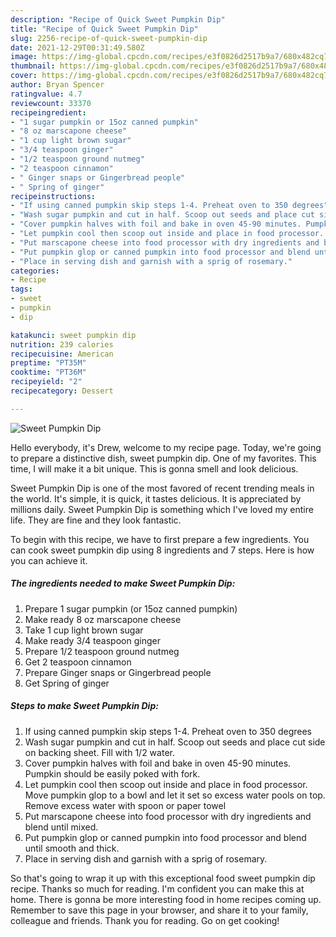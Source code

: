 ```yaml
---
description: "Recipe of Quick Sweet Pumpkin Dip"
title: "Recipe of Quick Sweet Pumpkin Dip"
slug: 2256-recipe-of-quick-sweet-pumpkin-dip
date: 2021-12-29T00:31:49.580Z
image: https://img-global.cpcdn.com/recipes/e3f0826d2517b9a7/680x482cq70/sweet-pumpkin-dip-recipe-main-photo.jpg
thumbnail: https://img-global.cpcdn.com/recipes/e3f0826d2517b9a7/680x482cq70/sweet-pumpkin-dip-recipe-main-photo.jpg
cover: https://img-global.cpcdn.com/recipes/e3f0826d2517b9a7/680x482cq70/sweet-pumpkin-dip-recipe-main-photo.jpg
author: Bryan Spencer
ratingvalue: 4.7
reviewcount: 33370
recipeingredient:
- "1 sugar pumpkin or 15oz canned pumpkin"
- "8 oz marscapone cheese"
- "1 cup light brown sugar"
- "3/4 teaspoon ginger"
- "1/2 teaspoon ground nutmeg"
- "2 teaspoon cinnamon"
- " Ginger snaps or Gingerbread people"
- " Spring of ginger"
recipeinstructions:
- "If using canned pumpkin skip steps 1-4. Preheat oven to 350 degrees"
- "Wash sugar pumpkin and cut in half. Scoop out seeds and place cut side on backing sheet. Fill with 1/2 water."
- "Cover pumpkin halves with foil and bake in oven 45-90 minutes. Pumpkin should be easily poked with fork."
- "Let pumpkin cool then scoop out inside and place in food processor. Move pumpkin glop to a bowl and let it set so excess water pools on top. Remove excess water with spoon or paper towel"
- "Put marscapone cheese into food processor with dry ingredients and blend until mixed."
- "Put pumpkin glop or canned pumpkin into food processor and blend until smooth and thick."
- "Place in serving dish and garnish with a sprig of rosemary."
categories:
- Recipe
tags:
- sweet
- pumpkin
- dip

katakunci: sweet pumpkin dip 
nutrition: 239 calories
recipecuisine: American
preptime: "PT35M"
cooktime: "PT36M"
recipeyield: "2"
recipecategory: Dessert

---
```



![Sweet Pumpkin Dip](https://img-global.cpcdn.com/recipes/e3f0826d2517b9a7/680x482cq70/sweet-pumpkin-dip-recipe-main-photo.jpg)

Hello everybody, it's Drew, welcome to my recipe page. Today, we're going to prepare a distinctive dish, sweet pumpkin dip. One of my favorites. This time, I will make it a bit unique. This is gonna smell and look delicious.

Sweet Pumpkin Dip is one of the most favored of recent trending meals in the world. It's simple, it is quick, it tastes delicious. It is appreciated by millions daily. Sweet Pumpkin Dip is something which I've loved my entire life. They are fine and they look fantastic.




To begin with this recipe, we have to first prepare a few ingredients. You can cook sweet pumpkin dip using 8 ingredients and 7 steps. Here is how you can achieve it.

<!--inarticleads1-->

##### The ingredients needed to make Sweet Pumpkin Dip:

1. Prepare 1 sugar pumpkin (or 15oz canned pumpkin)
1. Make ready 8 oz marscapone cheese
1. Take 1 cup light brown sugar
1. Make ready 3/4 teaspoon ginger
1. Prepare 1/2 teaspoon ground nutmeg
1. Get 2 teaspoon cinnamon
1. Prepare  Ginger snaps or Gingerbread people
1. Get  Spring of ginger




<!--inarticleads2-->

##### Steps to make Sweet Pumpkin Dip:

1. If using canned pumpkin skip steps 1-4. Preheat oven to 350 degrees
1. Wash sugar pumpkin and cut in half. Scoop out seeds and place cut side on backing sheet. Fill with 1/2 water.
1. Cover pumpkin halves with foil and bake in oven 45-90 minutes. Pumpkin should be easily poked with fork.
1. Let pumpkin cool then scoop out inside and place in food processor. Move pumpkin glop to a bowl and let it set so excess water pools on top. Remove excess water with spoon or paper towel
1. Put marscapone cheese into food processor with dry ingredients and blend until mixed.
1. Put pumpkin glop or canned pumpkin into food processor and blend until smooth and thick.
1. Place in serving dish and garnish with a sprig of rosemary.




So that's going to wrap it up with this exceptional food sweet pumpkin dip recipe. Thanks so much for reading. I'm confident you can make this at home. There is gonna be more interesting food in home recipes coming up. Remember to save this page in your browser, and share it to your family, colleague and friends. Thank you for reading. Go on get cooking!
